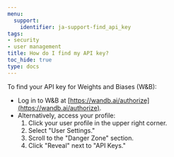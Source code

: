 ```yaml
---
menu:
  support:
    identifier: ja-support-find_api_key
tags:
- security
- user management
title: How do I find my API key?
toc_hide: true
type: docs
---
```


To find your API key for Weights and Biases (W&B):

- Log in to W&B at [https://wandb.ai/authorize](https://wandb.ai/authorize).
- Alternatively, access your profile:
  1. Click your user profile in the upper right corner.
  2. Select "User Settings."
  3. Scroll to the "Danger Zone" section.
  4. Click "Reveal" next to "API Keys."